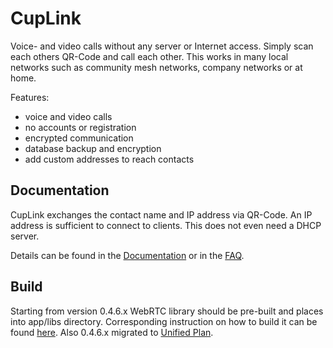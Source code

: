 # CupLink

Voice- and video calls without any server or Internet access. Simply scan each others QR-Code and call each other. This works in many local networks such as community mesh networks, company networks or at home.

Features:

- voice and video calls
- no accounts or registration
- encrypted communication
- database backup and encryption
- add custom addresses to reach contacts

## Documentation

CupLink exchanges the contact name and IP address via QR-Code. An IP address is sufficient to connect to clients. This does not even need a DHCP server. 

Details can be found in the [Documentation](docs/Documentation.md) or in the [FAQ](docs/faq.md).

## Build

Starting from version 0.4.6.x WebRTC library should be pre-built and places into app/libs directory. Corresponding instruction on how to build it can be found [here](https://dev.to/ethand91/webrtc-for-beginners-part-55-building-the-webrtc-android-library-e8l). Also 0.4.6.x migrated to [Unified Plan](https://www.callstats.io/blog/what-is-unified-plan-and-how-will-it-affect-your-webrtc-development).

